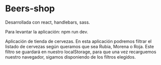 # Beers-shop
Desarrollada con react, handlebars, sass.

Para levantar la aplicación: npm run dev.

Aplicación de tienda de cervezas. En esta aplicación podremos filtrar el listado de cervezas según queramos que sea Rubia, Morena o Roja. Este filtro se guardará en nuestro localStorage, para que una vez recarguemos nuestro navegador, sigamos disponiendo de los filtros elegidos.
